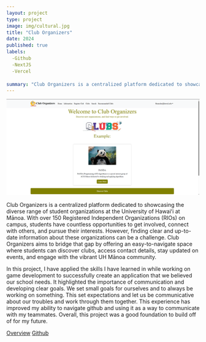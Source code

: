 ```yaml
---
layout: project
type: project
image: img/cultural.jpg
title: "Club Organizers"
date: 2024
published: true
labels:
  -Github
  -NextJS
  -Vercel
  
summary: "Club Organizers is a centralized platform dedicated to showcasing the diverse range of student organizations at the University of Hawaiʻi at Mānoa"
---
```


<img class="img-fluid" src="../img/M3HomePage.png">

  Club Organizers is a centralized platform dedicated to showcasing the diverse range of student organizations at the University of Hawaiʻi at Mānoa. With over 150 Registered Independent Organizations (RIOs) on campus, students have countless opportunities to get involved, connect with others, and pursue their interests. However, finding clear and up-to-date information about these organizations can be a challenge. Club Organizers aims to bridge that gap by offering an easy-to-navigate space where students can discover clubs, access contact details, stay updated on events, and engage with the vibrant UH Mānoa community.

  In this project, I have applied the skills I have learned in while working on game development to successfully create an application that we believed our school needs. It highlighted the importance of communication and developing clear goals. We set small goals for ourselves and to always be working on something. This set expectations and let us be communicative about our troubles and work through them together. This experience has improved my ability to navigate github and using it as a way to communicate with my teammates. Overall, this project was a good foundation to build off of for my future.

[Overview](https://club-organizers.github.io/)
[Github](https://github.com/club-organizers/club-main)
